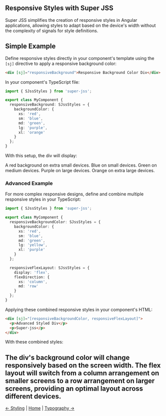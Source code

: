 ## Responsive Styles with Super JSS

Super JSS simplifies the creation of responsive styles in Angular applications, allowing styles to adapt based on the device's width without the complexity of signals for style definitions.

## Simple Example

Define responsive styles directly in your component's template using the `[sj]` directive to apply a responsive background color:

```html
<div [sj]="responsiveBackground">Responsive Background Color Div</div>
```

In your component's TypeScript file:
```typescript
import { SJssStyles } from 'super-jss';

export class MyComponent {
  responsiveBackground: SJssStyles = {
    backgroundColor: {
      xs: 'red',
      sm: 'blue',
      md: 'green',
      lg: 'purple',
      xl: 'orange'
    }
  };
}

```
With this setup, the div will display:

A red background on extra small devices.
Blue on small devices.
Green on medium devices.
Purple on large devices.
Orange on extra large devices.

### Advanced Example
For more complex responsive designs, define and combine multiple responsive styles in your TypeScript:

```typescript
import { SJssStyles } from 'super-jss';

export class MyComponent {
  responsiveBackgroundColor: SJssStyles = {
    backgroundColor: {
      xs: 'red',
      sm: 'blue',
      md: 'green',
      lg: 'yellow',
      xl: 'purple'
    }
  };

  responsiveFlexLayout: SJssStyles = {
    display: 'flex',
    flexDirection: {
      xs: 'column',
      md: 'row'
    }
  };
}

```
Applying these combined responsive styles in your component's HTML:
```html
<div [sj]="[responsiveBackgroundColor, responsiveFlexLayout]">
  <p>Advanced Styled Div</p>
  <p>Super-jss</p>
</div>
```

With these combined styles:

The div's background color will change responsively based on the screen width.
The flex layout will switch from a column arrangement on smaller screens to a row arrangement on larger screens, providing an optimal layout across different devices.
---

[← Styling](styling.md) | [Home](index.md) | [Typography →](typography.md)
